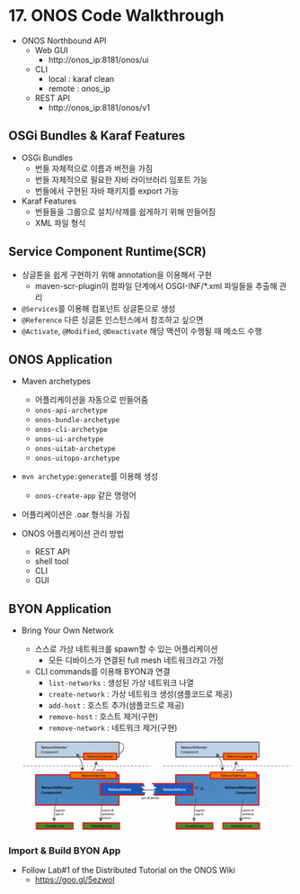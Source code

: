 # 17. ONOS Code Walkthrough

- ONOS Northbound API
  - Web GUI
    - http://onos_ip:8181/onos/ui
  - CLI
    - local : karaf clean
    - remote : onos_ip
  - REST API
    - http://onos_ip:8181/onos/v1



## OSGi Bundles & Karaf Features

- OSGi Bundles
  - 번들 자체적으로 이름과 버전을 가짐
  - 번들 자체적으로 필요한 자바 라이브러리 임포트 가능
  - 번들에서 구현된 자바 패키지를 export 가능
- Karaf Features
  - 번들들을 그룹으로 설치/삭제를 쉽게하기 위해 만들어짐
  - XML 파일 형식



## Service Component Runtime(SCR)

- 싱글톤을 쉽게 구현하기 위해 annotation을 이용해서 구현
  - maven-scr-plugin이 컴파일 단계에서 OSGI-INF/*.xml 파일들을 추출해 관리
- `@Services`를 이용해 컴포넌트 싱글톤으로 생성
- `@Reference` 다른 싱글톤 인스턴스에서 참조하고 싶으면
- `@Activate`, `@Modified`, `@Deactivate` 해당 액션이 수행될 때 메소드 수행



## ONOS Application

- Maven archetypes
  - 어플리케이션을 자동으로 만들어줌
  - `onos-api-archetype`
  - `onos-bundle-archetype`
  - `onos-cli-archetype`
  - `onos-ui-archetype`
  - `onos-uitab-archetype`
  - `onos-uitopo-archetype`
- `mvn archetype:generate`를 이용해 생성
  - `onos-create-app` 같은 명령어

- 어플리케이션은 .oar 형식을 가짐
- ONOS 어플리케이션 관리 방법
  - REST API
  - shell tool
  - CLI
  - GUI



## BYON Application

- Bring Your Own Network

  - 스스로 가상 네트워크를 spawn할 수 있는 어플리케이션
    - 모든 디바이스가 연결된 full mesh 네트워크라고 가정
  - CLI commands를 이용해 BYON과 연결
    - `list-networks` : 생성된 가상 네트워크 나열
    - `create-network` : 가상 네트워크 생성(샘플코드로 제공)
    - `add-host` : 호스트 추가(샘플코드로 제공)
    - `remove-host` : 호스트 제거(구현)
    - `remove-network` : 네트워크 제거(구현)

  ![image-20210223135909563](images/image-20210223135909563.png)



### Import & Build BYON App

- Follow Lab#1 of the Distributed Tutorial on the ONOS Wiki
  - https://goo.gl/5ezwoI

